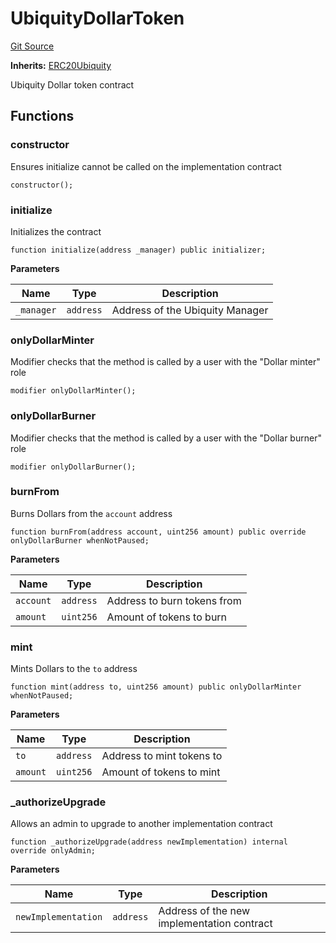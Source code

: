 # UbiquityDollarToken
[Git Source](https://github.com/ubiquity/ubiquity-dollar/blob/acc58000595c3b2a3554b0b50ee47af4357daed7/src/dollar/core/UbiquityDollarToken.sol)

**Inherits:**
[ERC20Ubiquity](/src/dollar/core/ERC20Ubiquity.sol/abstract.ERC20Ubiquity.md)

Ubiquity Dollar token contract


## Functions
### constructor

Ensures initialize cannot be called on the implementation contract


```solidity
constructor();
```

### initialize

Initializes the contract


```solidity
function initialize(address _manager) public initializer;
```
**Parameters**

|Name|Type|Description|
|----|----|-----------|
|`_manager`|`address`|Address of the Ubiquity Manager|


### onlyDollarMinter

Modifier checks that the method is called by a user with the "Dollar minter" role


```solidity
modifier onlyDollarMinter();
```

### onlyDollarBurner

Modifier checks that the method is called by a user with the "Dollar burner" role


```solidity
modifier onlyDollarBurner();
```

### burnFrom

Burns Dollars from the `account` address


```solidity
function burnFrom(address account, uint256 amount) public override onlyDollarBurner whenNotPaused;
```
**Parameters**

|Name|Type|Description|
|----|----|-----------|
|`account`|`address`|Address to burn tokens from|
|`amount`|`uint256`|Amount of tokens to burn|


### mint

Mints Dollars to the `to` address


```solidity
function mint(address to, uint256 amount) public onlyDollarMinter whenNotPaused;
```
**Parameters**

|Name|Type|Description|
|----|----|-----------|
|`to`|`address`|Address to mint tokens to|
|`amount`|`uint256`|Amount of tokens to mint|


### _authorizeUpgrade

Allows an admin to upgrade to another implementation contract


```solidity
function _authorizeUpgrade(address newImplementation) internal override onlyAdmin;
```
**Parameters**

|Name|Type|Description|
|----|----|-----------|
|`newImplementation`|`address`|Address of the new implementation contract|


